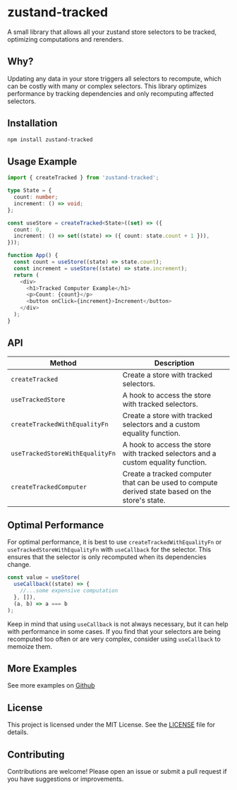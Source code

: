 # zustand-tracked

A small library that allows all your zustand store selectors to be tracked, optimizing computations and rerenders.

## Why?

Updating any data in your store triggers all selectors to recompute, which can be costly with many or complex selectors. This library optimizes performance by tracking dependencies and only recomputing affected selectors.

## Installation

```bash
npm install zustand-tracked
```

## Usage Example

```typescript
import { createTracked } from 'zustand-tracked';

type State = {
  count: number;
  increment: () => void;
};

const useStore = createTracked<State>((set) => ({
  count: 0,
  increment: () => set((state) => ({ count: state.count + 1 })),
}));

function App() {
  const count = useStore((state) => state.count);
  const increment = useStore((state) => state.increment);
  return (
    <div>
      <h1>Tracked Computer Example</h1>
      <p>Count: {count}</p>
      <button onClick={increment}>Increment</button>
    </div>
  );
}
```

## API

| Method                          | Description                                                                                     |
| ------------------------------- | ----------------------------------------------------------------------------------------------- |
| `createTracked`                 | Create a store with tracked selectors.                                                          |
| `useTrackedStore`               | A hook to access the store with tracked selectors.                                              |
| `createTrackedWithEqualityFn`   | Create a store with tracked selectors and a custom equality function.                           |
| `useTrackedStoreWithEqualityFn` | A hook to access the store with tracked selectors and a custom equality function.               |
| `createTrackedComputer`         | Create a tracked computer that can be used to compute derived state based on the store's state. |

## Optimal Performance

For optimal performance, it is best to use `createTrackedWithEqualityFn` or `useTrackedStoreWithEqualityFn` with `useCallback` for the selector. This ensures that the selector is only recomputed when its dependencies change.

```typescript
const value = useStore(
  useCallback((state) => {
    //...some expensive computation
  }, []),
  (a, b) => a === b
);
```

Keep in mind that using `useCallback` is not always necessary, but it can help with performance in some cases. If you find that your selectors are being recomputed too often or are very complex, consider using `useCallback` to memoize them.

## More Examples

See more examples on [Github](https://github.com/mooalot/zustand-tracked/tree/main/examples)

## License

This project is licensed under the MIT License. See the [LICENSE](LICENSE) file for details.

## Contributing

Contributions are welcome! Please open an issue or submit a pull request if you have suggestions or improvements.
